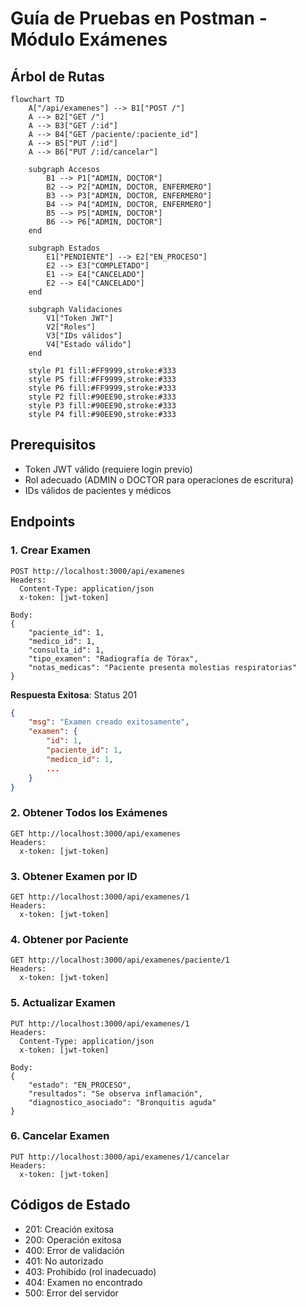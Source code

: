 # Guía de Pruebas en Postman - Módulo Exámenes

## Árbol de Rutas

```mermaid
flowchart TD
    A["/api/examenes"] --> B1["POST /"]
    A --> B2["GET /"]
    A --> B3["GET /:id"]
    A --> B4["GET /paciente/:paciente_id"]
    A --> B5["PUT /:id"]
    A --> B6["PUT /:id/cancelar"]

    subgraph Accesos
        B1 --> P1["ADMIN, DOCTOR"]
        B2 --> P2["ADMIN, DOCTOR, ENFERMERO"]
        B3 --> P3["ADMIN, DOCTOR, ENFERMERO"]
        B4 --> P4["ADMIN, DOCTOR, ENFERMERO"]
        B5 --> P5["ADMIN, DOCTOR"]
        B6 --> P6["ADMIN, DOCTOR"]
    end

    subgraph Estados
        E1["PENDIENTE"] --> E2["EN_PROCESO"]
        E2 --> E3["COMPLETADO"]
        E1 --> E4["CANCELADO"]
        E2 --> E4["CANCELADO"]
    end

    subgraph Validaciones
        V1["Token JWT"]
        V2["Roles"]
        V3["IDs válidos"]
        V4["Estado válido"]
    end

    style P1 fill:#FF9999,stroke:#333
    style P5 fill:#FF9999,stroke:#333
    style P6 fill:#FF9999,stroke:#333
    style P2 fill:#90EE90,stroke:#333
    style P3 fill:#90EE90,stroke:#333
    style P4 fill:#90EE90,stroke:#333
```

## Prerequisitos
- Token JWT válido (requiere login previo)
- Rol adecuado (ADMIN o DOCTOR para operaciones de escritura)
- IDs válidos de pacientes y médicos

## Endpoints

### 1. Crear Examen
```http
POST http://localhost:3000/api/examenes
Headers:
  Content-Type: application/json
  x-token: [jwt-token]

Body:
{
    "paciente_id": 1,
    "medico_id": 1,
    "consulta_id": 1,
    "tipo_examen": "Radiografía de Tórax",
    "notas_medicas": "Paciente presenta molestias respiratorias"
}
```
**Respuesta Exitosa**: Status 201
```json
{
    "msg": "Examen creado exitosamente",
    "examen": {
        "id": 1,
        "paciente_id": 1,
        "medico_id": 1,
        ...
    }
}
```

### 2. Obtener Todos los Exámenes
```http
GET http://localhost:3000/api/examenes
Headers:
  x-token: [jwt-token]
```

### 3. Obtener Examen por ID
```http
GET http://localhost:3000/api/examenes/1
Headers:
  x-token: [jwt-token]
```

### 4. Obtener por Paciente
```http
GET http://localhost:3000/api/examenes/paciente/1
Headers:
  x-token: [jwt-token]
```

### 5. Actualizar Examen
```http
PUT http://localhost:3000/api/examenes/1
Headers:
  Content-Type: application/json
  x-token: [jwt-token]

Body:
{
    "estado": "EN_PROCESO",
    "resultados": "Se observa inflamación",
    "diagnostico_asociado": "Bronquitis aguda"
}
```

### 6. Cancelar Examen
```http
PUT http://localhost:3000/api/examenes/1/cancelar
Headers:
  x-token: [jwt-token]
```

## Códigos de Estado
- 201: Creación exitosa
- 200: Operación exitosa
- 400: Error de validación
- 401: No autorizado
- 403: Prohibido (rol inadecuado)
- 404: Examen no encontrado
- 500: Error del servidor